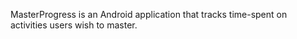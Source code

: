 MasterProgress is an Android application that tracks time-spent on activities users wish to master.
